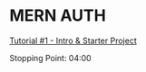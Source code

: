 # MERN AUTH 
[Tutorial #1 - Intro & Starter Project](https://www.youtube.com/watch?v=WsRBmwNkv3Q&list=PL4cUxeGkcC9g8OhpOZxNdhXggFz2lOuCT)

Stopping Point: 04:00